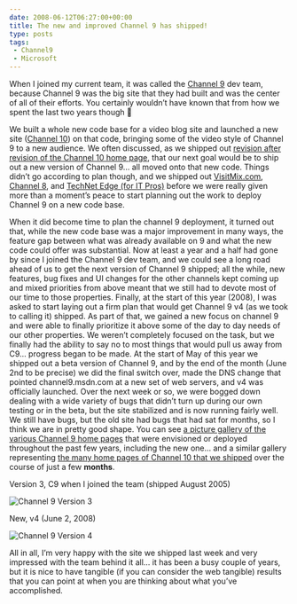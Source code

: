 ```yaml
---
date: 2008-06-12T06:27:00+00:00
title: The new and improved Channel 9 has shipped!
type: posts
tags:
 - Channel9
 - Microsoft
---
```

When I joined my current team, it was called the [Channel 9](https://channel9.msdn.com) dev team, because Channel 9 was the big site that they had built and was the center of all of their efforts. You certainly wouldn’t have known that from how we spent the last two years though 🙂

We built a whole new code base for a video blog site and launched a new site ([Channel 10](https://on10.net)) on that code, bringing some of the video style of Channel 9 to a new audience. We often discussed, as we shipped out [revision after revision of the Channel 10 home page](https://flickr.com/photos/jeffsand/sets/72157605412954126/), that our next goal would be to ship out a new version of Channel 9… all moved onto that new code. Things didn’t go according to plan though, and we shipped out [VisitMix.com](https://VisitMix.com), [Channel 8](https://channel8.msdn.com/), and [TechNet Edge (for IT Pros)](https://edge.technet.com/) before we were really given more than a moment’s peace to start planning out the work to deploy Channel 9 on a new code base.

When it did become time to plan the channel 9 deployment, it turned out that, while the new code base was a major improvement in many ways, the feature gap between what was already available on 9 and what the new code could offer was substantial. Now at least a year and a half had gone by since I joined the Channel 9 dev team, and we could see a long road ahead of us to get the next version of Channel 9 shipped; all the while, new features, bug fixes and UI changes for the other channels kept coming up and mixed priorities from above meant that we still had to devote most of our time to those properties. Finally, at the start of this year (2008), I was asked to start laying out a firm plan that would get Channel 9 v4 (as we took to calling it) shipped. As part of that, we gained a new focus on channel 9 and were able to finally prioritize it above some of the day to day needs of our other properties. We weren’t completely focused on the task, but we finally had the ability to say no to most things that would pull us away from C9… progress began to be made. At the start of May of this year we shipped out a beta version of Channel 9, and by the end of the month (June 2nd to be precise) we did the final switch over, made the DNS change that pointed channel9.msdn.com at a new set of web servers, and v4 was officially launched. Over the next week or so, we were bogged down dealing with a wide variety of bugs that didn’t turn up during our own testing or in the beta, but the site stabilized and is now running fairly well. We still have bugs, but the old site had bugs that had sat for months, so I think we are in pretty good shape. You can see [a picture gallery of the various Channel 9 home pages](https://flickr.com/photos/jeffsand/sets/72157605412641884/) that were envisioned or deployed throughout the past few years, including the new one… and a similar gallery representing [the many home pages of Channel 10 that we shipped](https://flickr.com/photos/jeffsand/sets/72157605412954126/) over the course of just a few **months**.

Version 3, C9 when I joined the team (shipped August 2005)

![Channel 9 Version 3](/images/Channel9_Version3.jpg)

New, v4 (June 2, 2008)

![Channel 9 Version 4](/images/Channel9_Version4.jpg)

All in all, I’m very happy with the site we shipped last week and very impressed with the team behind it all… it has been a busy couple of years, but it is nice to have tangible (if you can consider the web tangible) results that you can point at when you are thinking about what you’ve accomplished.
